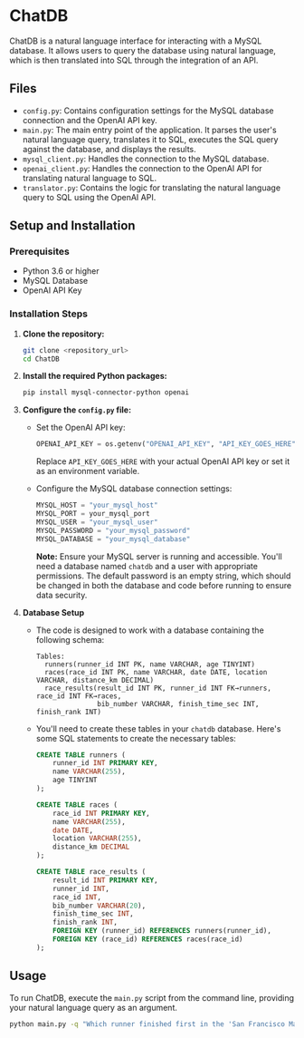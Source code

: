 # ChatDB

ChatDB is a natural language interface for interacting with a MySQL database.  It allows users to query the database using natural language, which is then translated into SQL through the integration of an API.

## Files

* `config.py`:  Contains configuration settings for the MySQL database connection and the OpenAI API key.
* `main.py`:  The main entry point of the application. It parses the user's natural language query, translates it to SQL, executes the SQL query against the database, and displays the results.
* `mysql_client.py`:  Handles the connection to the MySQL database.
* `openai_client.py`:  Handles the connection to the OpenAI API for translating natural language to SQL.
* `translator.py`:  Contains the logic for translating the natural language query to SQL using the OpenAI API.

## Setup and Installation

### Prerequisites

* Python 3.6 or higher
* MySQL Database
* OpenAI API Key

### Installation Steps

1.  **Clone the repository:**

    ```bash
    git clone <repository_url>
    cd ChatDB
    ```

2.  **Install the required Python packages:**

    ```bash
    pip install mysql-connector-python openai
    ```

3.  **Configure the `config.py` file:**

    * Set the OpenAI API key:

        ```python
        OPENAI_API_KEY = os.getenv("OPENAI_API_KEY", "API_KEY_GOES_HERE")
        ```
        Replace `API_KEY_GOES_HERE` with your actual OpenAI API key or set it as an environment variable.

    * Configure the MySQL database connection settings:

        ```python
        MYSQL_HOST = "your_mysql_host"
        MYSQL_PORT = your_mysql_port
        MYSQL_USER = "your_mysql_user"
        MYSQL_PASSWORD = "your_mysql_password"
        MYSQL_DATABASE = "your_mysql_database"
        ```

        **Note:** Ensure your MySQL server is running and accessible.  You'll need a database named `chatdb` and a user with appropriate permissions.  The default password is an empty string, which should be changed in both the database and code before running to ensure data security.

4.  **Database Setup**

    * The code is designed to work with a database containing the following schema:

        ```
        Tables:
          runners(runner_id INT PK, name VARCHAR, age TINYINT)
          races(race_id INT PK, name VARCHAR, date DATE, location VARCHAR, distance_km DECIMAL)
          race_results(result_id INT PK, runner_id INT FK→runners, race_id INT FK→races,
                       bib_number VARCHAR, finish_time_sec INT, finish_rank INT)
        ```
    * You'll need to create these tables in your `chatdb` database.  Here's some SQL statements to create the necessary tables:

        ```sql
        CREATE TABLE runners (
            runner_id INT PRIMARY KEY,
            name VARCHAR(255),
            age TINYINT
        );

        CREATE TABLE races (
            race_id INT PRIMARY KEY,
            name VARCHAR(255),
            date DATE,
            location VARCHAR(255),
            distance_km DECIMAL
        );

        CREATE TABLE race_results (
            result_id INT PRIMARY KEY,
            runner_id INT,
            race_id INT,
            bib_number VARCHAR(20),
            finish_time_sec INT,
            finish_rank INT,
            FOREIGN KEY (runner_id) REFERENCES runners(runner_id),
            FOREIGN KEY (race_id) REFERENCES races(race_id)
        );
        ```

## Usage

To run ChatDB, execute the `main.py` script from the command line, providing your natural language query as an argument.

```bash
python main.py -q "Which runner finished first in the 'San Francisco Marathon'?"
